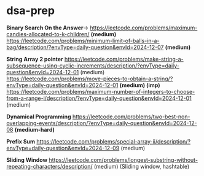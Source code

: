 # dsa-prep
**Binary Search On the Answer**-> https://leetcode.com/problems/maximum-candies-allocated-to-k-children/ **(medium)**
https://leetcode.com/problems/minimum-limit-of-balls-in-a-bag/description/?envType=daily-question&envId=2024-12-07 **(medium)**

**String Array 2 pointer**
https://leetcode.com/problems/make-string-a-subsequence-using-cyclic-increments/description/?envType=daily-question&envId=2024-12-01 (medium)
https://leetcode.com/problems/move-pieces-to-obtain-a-string/?envType=daily-question&envId=2024-12-01 **(medium) (imp)**
https://leetcode.com/problems/maximum-number-of-integers-to-choose-from-a-range-i/description/?envType=daily-question&envId=2024-12-01 (medium)

**Dynamical Programming**
https://leetcode.com/problems/two-best-non-overlapping-events/description/?envType=daily-question&envId=2024-12-08 **(medium-hard)**

**Prefix Sum**
https://leetcode.com/problems/special-array-ii/description/?envType=daily-question&envId=2024-12-09 (medium)

**Sliding Window**
https://leetcode.com/problems/longest-substring-without-repeating-characters/description/ (medium) (Sliding window, hashtable)

